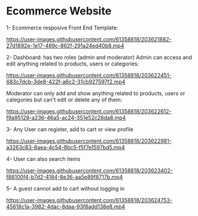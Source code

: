 # Ecommerce Website
1- Ecommerce resposive Front End Template:

https://user-images.githubusercontent.com/61358818/203621882-27d1892e-1e17-489c-862f-291a24ed40b8.mp4

2- Dashboard: has two roles (admin and moderator)
Admin can access and edit anything related to products, users or categories:

https://user-images.githubusercontent.com/61358818/203622451-683c7dcb-3de8-422f-a6c2-31cb927597f2.mp4

Moderator can only add and show anything related to products, users or categories but can't edit or delete any of them:

https://user-images.githubusercontent.com/61358818/203622612-f9a95128-a236-46a5-ac24-351e52c28da8.mp4

3- Any User can register, add to cart or view profile

https://user-images.githubusercontent.com/61358818/203622981-a3263c83-8aea-4c54-8bc5-f5f7e1597bd5.mp4


4- User can also search items 


https://user-images.githubusercontent.com/61358818/203623402-f88100f4-b7d2-4184-8e36-aa5e89f8717b.mp4


5- A guest cannot add to cart without logging in



https://user-images.githubusercontent.com/61358818/203624753-45618c1a-3982-4dac-8daa-93f8add138e8.mp4


